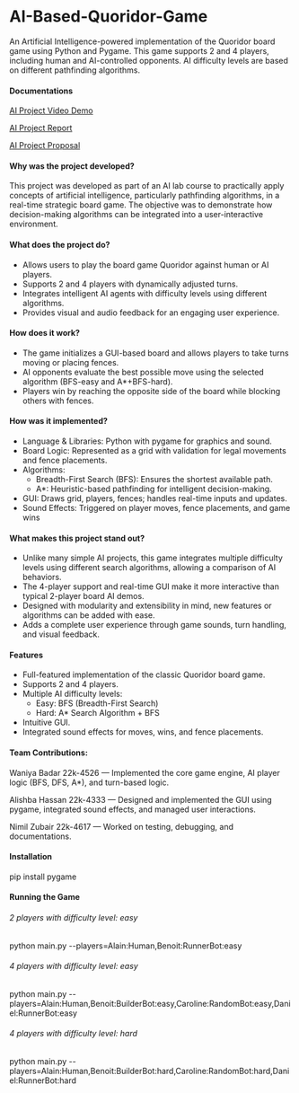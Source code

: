 # AI-Based-Quoridor-Game
An Artificial Intelligence-powered implementation of the Quoridor board game using Python and Pygame. This game supports 2 and 4 players, including human and AI-controlled opponents. AI difficulty levels are based on different pathfinding algorithms.

#### Documentations
[AI Project Video Demo](https://drive.google.com/file/d/1B1LBEiAZ91TOKkLZ95AXbCFne00hOj7C/view?usp=sharing)

[AI Project Report](https://drive.google.com/file/d/11TrHb0IiT9lvZiljO_qsrVVA4rb9jZ55/view?usp=sharing)

[AI Project Proposal](https://docs.google.com/document/d/1ndKIAqqc6xcQI3ykf3WHAUshuvmWsvdP/edit?usp=sharing&ouid=108623326638263762592&rtpof=true&sd=true)

#### Why was the project developed?
This project was developed as part of an AI lab course to practically apply concepts of artificial intelligence, particularly pathfinding algorithms, in a real-time strategic board game. The objective was to demonstrate how decision-making algorithms can be integrated into a user-interactive environment.

#### What does the project do?
- Allows users to play the board game Quoridor against human or AI players.
- Supports 2 and 4 players with dynamically adjusted turns.
- Integrates intelligent AI agents with difficulty levels using different algorithms.
- Provides visual and audio feedback for an engaging user experience.

#### How does it work?
- The game initializes a GUI-based board and allows players to take turns moving or placing fences.
- AI opponents evaluate the best possible move using the selected algorithm (BFS-easy and A*+BFS-hard).
- Players win by reaching the opposite side of the board while blocking others with fences.
  
#### How was it implemented?
- Language & Libraries: Python with pygame for graphics and sound.
- Board Logic: Represented as a grid with validation for legal movements and fence placements.
- Algorithms:
  - Breadth-First Search (BFS): Ensures the shortest available path.
  - A*: Heuristic-based pathfinding for intelligent decision-making.
- GUI: Draws grid, players, fences; handles real-time inputs and updates.
- Sound Effects: Triggered on player moves, fence placements, and game wins

#### What makes this project stand out?
- Unlike many simple AI projects, this game integrates multiple difficulty levels using different search algorithms, allowing a comparison of AI behaviors.
- The 4-player support and real-time GUI make it more interactive than typical 2-player board AI demos.
- Designed with modularity and extensibility in mind, new features or algorithms can be added with ease.
- Adds a complete user experience through game sounds, turn handling, and visual feedback.

#### Features
- Full-featured implementation of the classic Quoridor board game.
- Supports 2 and 4 players.
- Multiple AI difficulty levels:
  - Easy: BFS (Breadth-First Search)
  - Hard: A* Search Algorithm + BFS
- Intuitive GUI.
- Integrated sound effects for moves, wins, and fence placements.

#### Team Contributions:
Waniya Badar 22k-4526 — Implemented the core game engine, AI player logic (BFS, DFS, A*), and turn-based logic.

Alishba Hassan 22k-4333 — Designed and implemented the GUI using pygame, integrated sound effects, and managed user interactions.

Nimil Zubair 22k-4617 — Worked on testing, debugging, and documentations.

#### Installation
pip install pygame

#### Running the Game
###### 2 players with difficulty level: easy
python main.py --players=Alain:Human,Benoit:RunnerBot:easy   
###### 4 players with difficulty level: easy
python main.py --players=Alain:Human,Benoit:BuilderBot:easy,Caroline:RandomBot:easy,Daniel:RunnerBot:easy
###### 4 players with difficulty level: hard
python main.py --players=Alain:Human,Benoit:BuilderBot:hard,Caroline:RandomBot:hard,Daniel:RunnerBot:hard
